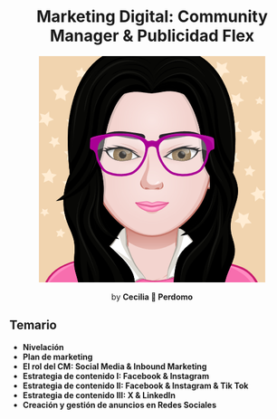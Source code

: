 <h1 align="center">Marketing Digital: Community Manager & Publicidad Flex</h1>
<p align="center"><img src="myAvatar.png" width: "40%"></p>
<p align="center">by <b>Cecilia 💛 Perdomo</b></p>

## Temario
- **Nivelación**
- **Plan de marketing**
- **El rol del CM: Social Media & Inbound Marketing**
- **Estrategia de contenido I: Facebook & Instagram**
- **Estrategia de contenido II: Facebook & Instagram & Tik Tok**
- **Estrategia de contenido III: X & LinkedIn**
- **Creación y gestión de anuncios en Redes Sociales**